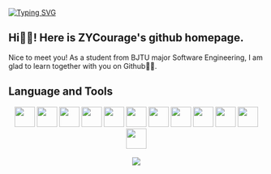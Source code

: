 [![Typing SVG](http://readme-typing-svg.herokuapp.com?font=Alkatra&size=40&duration=3000&pause=50&color=000000&center=true&vCenter=true&width=1000&height=400&lines=%2F*%F0%9F%91%8BHello+World*%2F;%2F*%F0%9F%91%8BHallo+Welt*%2F;%2F*%F0%9F%91%8BCiao+mondo*%2F;%2F*%F0%9F%91%8BHola+mundo*%2F;%2F*%F0%9F%91%8BBonjour+le+monde*%2F;%2F*%F0%9F%91%8B%E4%BD%A0%E5%A5%BD%EF%BC%8C%E4%B8%96%E7%95%8C*%2F)](https://git.io/typing-svg)

## Hi🙋‍♂️! Here is ZYCourage's github homepage.
Nice to meet you! As a student from BJTU major Software Engineering, I am glad to learn together with you on Github👨‍🚀.

## Language and Tools
<div align="center">  
<img height="40" width="40" src="https://cdn.simpleicons.org/python" />
<img height="40" width="40" src="https://cdn.simpleicons.org/cplusplus" />
<img height="40" width="40" src="https://cdn.simpleicons.org/typescript" />
<img height="40" width="40" src="https://cdn.simpleicons.org/spring" />
<img height="40" width="40" src="https://cdn.simpleicons.org/flask" /> 
<img height="40" width="40" src="https://cdn.simpleicons.org/vuedotjs" />
<img height="40" width="40" src="https://cdn.simpleicons.org/pytorch" /> 
<img height="40" width="40" src="https://cdn.simpleicons.org/mysql" /> 
<img height="40" width="40" src="https://cdn.simpleicons.org/oracle" /> 
<img height="40" width="40" src="https://cdn.simpleicons.org/adobepremierepro" /> 
<img height="40" width="40" src="https://cdn.simpleicons.org/linux" /> 
<img height="40" width="40" src="https://cdn.simpleicons.org/rust" /> 
</div>  
<br/>

<div align="center"> 
<img src="https://github-readme-stats.vercel.app/api/top-langs/?username=ZYCourage&hide_title=true&hide_border=true&layout=compact&langs_count=6&text_color=000&icon_color=fff&bg_color=0,52fa5a,4dfcff,c64dff&theme=graywhite" /> 
</div>
